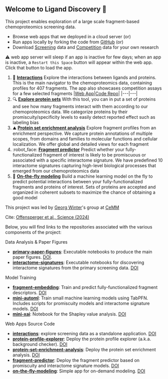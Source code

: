 ## Welcome to Ligand Discovery 🎯

This project enables exploration of a large scale fragment-based chemoproteomics screening data.

- Browse web apps that we deployed in a cloud server (or)
- Run apps locally by forking the code from [GitHub](https://github.com/ligand-discovery) (or)
- Download [Screening](https://github.com/ligand-discovery/landing-page/raw/refs/heads/main/assets/screeningData.tar.xz) data and [Competition](https://github.com/ligand-discovery/landing-page/raw/refs/heads/main/assets/competitionData.tar.xz) data for your own research

:warning: web app server will sleep if an app is inactive for few days; when an app is inactive, a `Restart this Space` button will appear within the web app. Click that button to load the app.

1. :dart: [**Interactions**](https://1.ligand-discovery.ai) Explore the interactions between ligands and proteins. This is the main navigator to the chemoproteomics data, containing profiles for 407 fragments. The app also showcases competition assays for a few selected fragments
|[Web App](https://1.ligand-discovery.ai)|[Code Repo](https://github.com/ligand-discovery/interactions)|
|---|---|
2. :mag: [**Explore protein sets**](https://2.ligand-discovery.ai) With this tool, you can in put a set of proteins and see how many fragments interact with them according to our chemoproteomics data. We categorize proteins by their promiscuity/specificity levels to easily detect reported effect such as labeling bias
3. :mountain: [**Protein set enrichment analysis**](https://3.ligand-discovery.ai/) Explore fragment profiles from an enrichment perspective. We capture protein annotations of multiple scopes, from domains and families to molecular functions and cellular localization. We offer global and detailed views for each fragment
4. :robot_face: [**Fragment predictor**](https://4.ligand-discovery.ai/) Predict whether your fully-functionalized fragment of interest is likely to be promiscuous or associated with a specific interactome signature. We have predefined 10 interactome signatures capturing high-level biological processes that emerged from our chemoproteomics data
5. :rocket: [**On-the-fly modeling**](https://5.ligand-discovery.ai/) Build a machine learning model on the fly to predict potential interactions between your fully-functionalized fragments and proteins of interest. Sets of proteins are accepted and organized in coherent subsets to maximize the chance of obtaining a good model

This project was led by [Georg Winter](https://www.winter-lab.com/)'s group at [CeMM](https://cemm.at)

Cite: [Offensperger et al., Science (2024)](https://doi.org/10.1126/science.adk5864) 

Below, you will find links to the repositories associated with the various components of the project:

Data Analysis & Paper Figures
- [**primary-paper-figures**](https://github.com/ligand-discovery/primary-paper-figures): Executable notebooks to produce the main paper figures. [DOI](https://zenodo.org/records/10838149).
- [**interactome-signatures**](https://github.com/ligand-discovery/interactome-signatures): Executable notebooks for discovering interactome signatures from the primary screening data. [DOI](https://zenodo.org/records/10838089)

Model Training
- [**fragment-embedding**](https://github.com/ligand-discovery/fragment-embedding): Train and predict fully-functionalized fragment descriptors. [DOI](https://zenodo.org/records/10838065)
- [**mini-automl**](https://github.com/ligand-discovery/mini-automl): Train small machine learning models using TabPFN. Includes scripts for promiscuity models and interactome signature models. [DOI](https://zenodo.org/records/10838095)
- [**mini-xai**](https://github.com/ligand-discovery/mini-xai): Notebook for the Shapley value analysis. [DOI](https://zenodo.org/records/10838141)

Web Apps Source Code
- [**interactions**](https://github.com/ligand-discovery/interactions): explore screening data as a standalone application. [DOI](https://doi.org/10.5281/zenodo.14935845)
- [**protein-profile-explorer**](https://github.com/ligand-discovery/protein-profile-explorer): Deploy the protein profile explorer (a.k.a. background checker). [DOI](https://zenodo.org/records/10838104)
- [**protein-set-enrichment-analysis**](https://github.com/ligand-discovery/protein-set-enrichment-analysis): Deploy the protein set enrichment analysis. [DOI](https://zenodo.org/records/10838110)
- [**fragment-predictor**](https://github.com/ligand-discovery/fragment-predictor): Deploy the fragment predictor based on promiscuity and interactome signature models. [DOI](https://zenodo.org/records/10838071)
- [**on-the-fly-modeling**](https://github.com/ligand-discovery/on-the-fly-modeling): Simple app for on-demand modeling. [DOI](https://zenodo.org/records/10838098)
